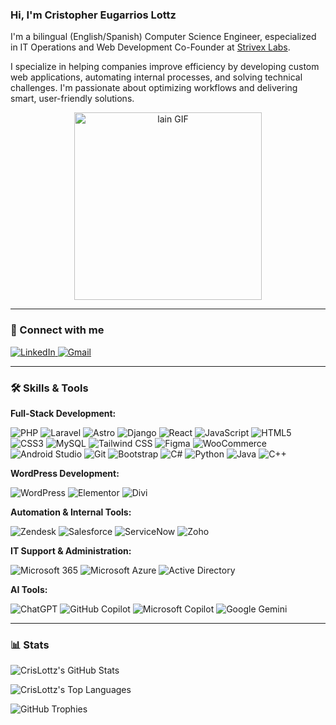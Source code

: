 ### Hi, I'm Cristopher Eugarrios Lottz

I'm a bilingual (English/Spanish) Computer Science Engineer, especialized in IT Operations and Web Development
Co-Founder at [Strivex Labs](https://strivexlabs.com).

I specialize in helping companies improve efficiency by developing custom web applications, automating internal processes, and solving technical challenges. I'm passionate about optimizing workflows and delivering smart, user-friendly solutions.

<p align="center">
  <img src="https://giffiles.alphacoders.com/171/171294.gif" alt="lain GIF" width="300"/>
</p>

---

### 🔗 Connect with me

<p>
  <a href="https://www.linkedin.com/in/cristopher-eugarrios-lottz-2a24b1276/" target="_blank">
    <img src="https://img.shields.io/badge/LinkedIn-0A66C2?style=for-the-badge&logo=linkedin&logoColor=white" alt="LinkedIn" />
  </a>
  <a href="mailto:christophereugarrios@gmail.com" target="_blank">
  <img src="https://img.shields.io/badge/Gmail-D14836?style=for-the-badge&logo=gmail&logoColor=white" alt="Gmail" />
</a>
</p>

---

### 🛠️ Skills & Tools

**Full-Stack Development:**
<p>
  <img src="https://img.shields.io/badge/PHP-777BB4?style=for-the-badge&logo=php&logoColor=white" alt="PHP" />
  <img src="https://img.shields.io/badge/Laravel-FF2D20?style=for-the-badge&logo=laravel&logoColor=white" alt="Laravel" />
  <img src="https://img.shields.io/badge/Astro-FF5D01?style=for-the-badge&logo=astro&logoColor=white" alt="Astro" />
  <img src="https://img.shields.io/badge/Django-092E20?style=for-the-badge&logo=django&logoColor=white" alt="Django" />
  <img src="https://img.shields.io/badge/React-61DAFB?style=for-the-badge&logo=react&logoColor=black" alt="React" />
  <img src="https://img.shields.io/badge/JavaScript-F7DF1E?style=for-the-badge&logo=javascript&logoColor=black" alt="JavaScript" />
  <img src="https://img.shields.io/badge/HTML5-E34F26?style=for-the-badge&logo=html5&logoColor=white" alt="HTML5" />
  <img src="https://img.shields.io/badge/CSS3-1572B6?style=for-the-badge&logo=css3&logoColor=white" alt="CSS3" />
  <img src="https://img.shields.io/badge/MySQL-4479A1?style=for-the-badge&logo=mysql&logoColor=white" alt="MySQL" />
  <img src="https://img.shields.io/badge/Tailwind_CSS-06B6D4?style=for-the-badge&logo=tailwindcss&logoColor=white" alt="Tailwind CSS" />
  <img src="https://img.shields.io/badge/Figma-F24E1E?style=for-the-badge&logo=figma&logoColor=white" alt="Figma" />
  <img src="https://img.shields.io/badge/WooCommerce-96588A?style=for-the-badge&logo=woocommerce&logoColor=white" alt="WooCommerce" />
  <img src="https://img.shields.io/badge/Android_Studio-3DDC84?style=for-the-badge&logo=androidstudio&logoColor=black" alt="Android Studio" />
  <img src="https://img.shields.io/badge/Git-F05032?style=for-the-badge&logo=git&logoColor=white" alt="Git" />
  <img src="https://img.shields.io/badge/Bootstrap-7952B3?style=for-the-badge&logo=bootstrap&logoColor=white" alt="Bootstrap" />
  <img src="https://img.shields.io/badge/C%23-512BD4?style=for-the-badge&logo=csharp&logoColor=white" alt="C#" />
  <img src="https://img.shields.io/badge/Python-3776AB?style=for-the-badge&logo=python&logoColor=white" alt="Python" />
  <img src="https://img.shields.io/badge/Java-007396?style=for-the-badge&logo=java&logoColor=white" alt="Java" />
  <img src="https://img.shields.io/badge/C%2B%2B-00599C?style=for-the-badge&logo=cplusplus&logoColor=white" alt="C++" />
</p>

**WordPress Development:**
<p>
  <img src="https://img.shields.io/badge/WordPress-21759B?style=for-the-badge&logo=wordpress&logoColor=white" alt="WordPress" />
  <img src="https://img.shields.io/badge/Elementor-92003B?style=for-the-badge&logo=elementor&logoColor=white" alt="Elementor" />
  <img src="https://img.shields.io/badge/Divi-8F43EE?style=for-the-badge&logoColor=white" alt="Divi" />
</p>

**Automation & Internal Tools:**
<p>
  <img src="https://img.shields.io/badge/Zendesk-03363D?style=for-the-badge&logo=zendesk&logoColor=white" alt="Zendesk" />
  <img src="https://img.shields.io/badge/Salesforce-00A1E0?style=for-the-badge&logo=salesforce&logoColor=white" alt="Salesforce" />
  <img src="https://img.shields.io/badge/ServiceNow-81B532?style=for-the-badge&logo=servicenow&logoColor=white" alt="ServiceNow" />
  <img src="https://img.shields.io/badge/Zoho-E62E2D?style=for-the-badge&logo=zoho&logoColor=white" alt="Zoho" />
</p>

**IT Support & Administration:**
<p>
  <img src="https://img.shields.io/badge/Microsoft_365-0078D4?style=for-the-badge&logo=microsoft365&logoColor=white" alt="Microsoft 365" />
  <img src="https://img.shields.io/badge/Microsoft_Azure-0078D4?style=for-the-badge&logo=microsoftazure&logoColor=white" alt="Microsoft Azure" />
  <img src="https://img.shields.io/badge/Active_Directory-0078D4?style=for-the-badge&logo=activedirectory&logoColor=white" alt="Active Directory" />
</p>

**AI Tools:**
<p>
  <img src="https://img.shields.io/badge/ChatGPT-75A99F?style=for-the-badge&logo=openai&logoColor=white" alt="ChatGPT" />
  <img src="https://img.shields.io/badge/GitHub_Copilot-171515?style=for-the-badge&logo=githubcopilot&logoColor=white" alt="GitHub Copilot" />
  <img src="https://img.shields.io/badge/Microsoft_Copilot-00A3A3?style=for-the-badge&logo=microsoftcopilot&logoColor=white" alt="Microsoft Copilot" />
  <img src="https://img.shields.io/badge/Google_Gemini-4285F4?style=for-the-badge&logo=googlegemini&logoColor=white" alt="Google Gemini" />
</p>

---

### 📊 Stats

<p>
  <img src="https://github-readme-stats.vercel.app/api?username=CrisLottz&show_icons=true&theme=tokyonight&hide_border=true&count_private=true" alt="CrisLottz's GitHub Stats" />
</p>
<p>
  <img src="https://github-readme-stats.vercel.app/api/top-langs/?username=CrisLottz&layout=compact&theme=tokyonight&hide_border=true" alt="CrisLottz's Top Languages" />
</p>
<p>
  <img src="https://github-profile-trophy.vercel.app/?username=CrisLottz&theme=dracula&no-frame=true&no-bg=true" alt="GitHub Trophies" />
</p>
